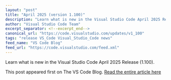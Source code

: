 ```yaml
---
layout: "post"
title: "April 2025 (version 1.100)"
description: "Learn what is new in the Visual Studio Code April 2025 Release (1.100)."
author: "Visual Studio Code Team"
excerpt_separator: <!--excerpt_end-->
canonical_url: "https://code.visualstudio.com/updates/v1_100"
tags: "release VS_Code Visual_Studio_Code news"
feed_name: "VS Code Blog"
feed_url: "https://code.visualstudio.com/feed.xml"
---
```


Learn what is new in the Visual Studio Code April 2025 Release (1.100).<!--excerpt_end-->

This post appeared first on The VS Code Blog. [Read the entire article here](https://code.visualstudio.com/updates/v1_100)
